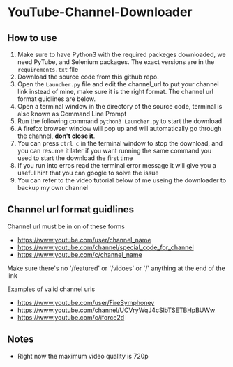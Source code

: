 # YouTube-Channel-Downloader

## How to use

1. Make sure to have Python3 with the required packeges downloaded, we need PyTube, and Selenium packages. The exact versions are in the `requirements.txt` file
2. Download the source code from this github repo.
3. Open the `Launcher.py` file and edit the channel_url to put your channel link instead of mine, make sure it is the right format. The channel url format guidlines are below.
4. Open a terminal window in the directory of the source code, terminal is also known as Command Line Prompt 
5. Run the following command `python3 Launcher.py` to start the download
6. A firefox browser window will pop up and will automatically go through the channel, **don't close it**.
7. You can press `ctrl c` in the terminal window to stop the download, and you can resume it later if you want running the same command you used to start the download the first time
8. If you run into erros read the terminal error message it will give you a useful hint that you can google to solve the issue
9. You can refer to the video tutorial below of me useing the downloader to backup my own channel


## Channel url format guidlines

Channel url must be in on of these forms

- https://www.youtube.com/user/channel_name
- https://www.youtube.com/channel/special_code_for_channel
- https://www.youtube.com/c/channel_name
  
Make sure there's no '/featured' or '/vidoes' or '/' anything at the end of the link

Examples of valid channel urls

- https://www.youtube.com/user/FireSymphoney
- https://www.youtube.com/channel/UCVryWqJ4cSlbTSETBHpBUWw
- https://www.youtube.com/c/iforce2d


## Notes
- Right now the maximum video quality is 720p
